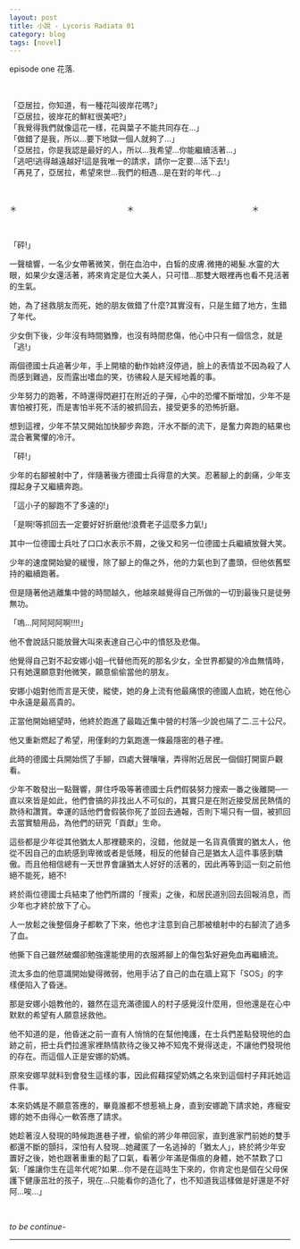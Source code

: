 ```yaml
---
layout: post
title: 小說 - Lycoris Radiata 01
category: blog
tags: [novel]
---
```


episode one 花落.

<br>

「亞居拉，你知道，有一種花叫彼岸花嗎?」<br>
「亞居拉，彼岸花的鮮紅很美吧?」<br>
「我覺得我們就像這花一樣，花與葉子不能共同存在...」<br>
「做錯了是我，所以...要下地獄一個人就夠了...」<br>
「亞居拉，你是我認是最好的人，所以...我希望...你能繼續活著...」<br>
「逃吧!逃得越遠越好!這是我唯一的請求，請你一定要...活下去!」<br>
「再見了，亞居拉，希望來世...我們的相遇...是在對的年代...」

<br>

＊　　　　　　　　　　　　　　＊　　　　　　　　　　　　　　　＊

<br>

「砰!」

一聲槍響，一名少女帶著微笑，倒在血泊中，白皙的皮膚.微捲的褐髮.水靈的大眼，如果少女還活著，將來肯定是位大美人，只可惜...那雙大眼裡再也看不見活著的生氣。

她，為了拯救朋友而死，她的朋友做錯了什麼?其實沒有，只是生錯了地方，生錯了年代。

少女倒下後，少年沒有時間猶豫，也沒有時間悲傷，他心中只有一個信念，就是「逃!」

兩個德國士兵追著少年，手上開槍的動作始終沒停過，臉上的表情並不因為殺了人而感到難過，反而露出嗜血的笑，彷彿殺人是天經地義的事。

少年努力的跑著，不時還得閃避打在附近的子彈，心中的恐懼不斷增加，少年不是害怕被打死，而是害怕半死不活的被抓回去，接受更多的恐怖折磨。

想到這裡，少年不禁又開始加快腳步奔跑，汗水不斷的流下，是奮力奔跑的結果也混合著驚懼的冷汗。

「砰!」

少年的右腳被射中了，伴隨著後方德國士兵得意的大笑。忍著腳上的劇痛，少年支撐起身子又繼續奔跑。

「這小子的腳跑不了多遠的!」

「是啊!等抓回去一定要好好折磨他!浪費老子這麼多力氣!」

其中一位德國士兵吐了口口水表示不屑，之後又和另一位德國士兵繼續放聲大笑。

少年的速度開始變的緩慢，除了腳上的傷之外，他的力氣也到了盡頭，但他依舊堅持的繼續跑著。

但是隨著他逃離集中營的時間越久，他越來越覺得自己所做的一切到最後只是徒勞無功。

「嗚...阿阿阿阿啊!!!!」

他不會說話只能放聲大叫來表達自己心中的憤怒及悲傷。

他覺得自己對不起安娜小姐─代替他而死的那名少女，全世界都變的冷血無情時，只有她還願意對他微笑，願意偷偷當他的朋友。

安娜小姐對他而言是天使，縱使，她的身上流有他最痛恨的德國人血統，她在他心中永遠是最高貴的。

正當他開始絕望時，他終於跑進了最臨近集中營的村落─少說也隔了二.三十公尺。

他又重新燃起了希望，用僅剩的力氣跑進一條最隱密的巷子裡。

此時的德國士兵開始慌了手腳，四處大聲嚷嚷，弄得附近居民一個個打開窗戶觀看。

少年不敢發出一點聲響，屏住呼吸等著德國士兵們假裝努力搜索一番之後離開─一直以來皆是如此，他們會搞的非找出人不可似的，其實只是在附近接受居民熱情的款待和讚賞。幸運的話他們會假裝你死了並回去通報，否則下場只有一個，被抓回去當實驗用品，為他們的研究「貢獻」生命。

這些都是少年從其他猶太人那裡聽來的，沒錯，他就是一名貨真價實的猶太人，他從不因自己的血統感到卑微或者是低賤，相反的他替自己是猶太人這件事感到驕傲。而且他相信總有一天世界會讓猶太人好好的活著的，因此再等到這一刻之前他絕不能死，絕不!

終於兩位德國士兵結束了他們所謂的「搜索」之後，和居民道別回去回報消息，而少年也才終於放下了心。

人一放鬆之後整個身子都軟了下來，他也才注意到自己那被槍射中的右腳流了過多了血。

他撕下自己雖然破爛卻勉強還能使用的衣服將腳上的傷包紮好避免血再繼續流。

流太多血的他意識開始變得微弱，他用手沾了自己的血在牆上寫下「SOS」的字樣便陷入了昏迷。

那是安娜小姐教他的，雖然在這充滿德國人的村子感覺沒什麼用，但他還是在心中默默的希望有人願意拯救他。

他不知道的是，他昏迷之前一直有人悄悄的在幫他掩護，在士兵們差點發現他的血跡之前，把士兵們拉進家裡熱情款待之後又神不知鬼不覺得送走，不讓他們發現他的存在。而這個人正是安娜的奶媽。

原來安娜早就料到會發生這樣的事，因此假藉探望奶媽之名來到這個村子拜託她這件事。

本來奶媽是不願意答應的，畢竟誰都不想惹禍上身，直到安娜跪下請求她，疼寵安娜的她不由得心一軟答應了請求。

她趁著沒人發現的時候跑進巷子裡，偷偷的將少年帶回家，直到進家門前她的雙手都還不斷的顫抖，深怕有人發現...她藏匿了一名逃掉的「猶太人」，終於將少年安置好之後，她也跟著重重的鬆了口氣，看著少年滿是傷痕的身體，她不禁歎了口氣:「誰讓你生在這年代呢?如果...你不是在這時生下來的，你肯定也是個在父母保護下健康茁壯的孩子，現在...只能看你的造化了，也不知道我這樣做是好還是不好阿...唉...」

<br>

*to be continue-*

---